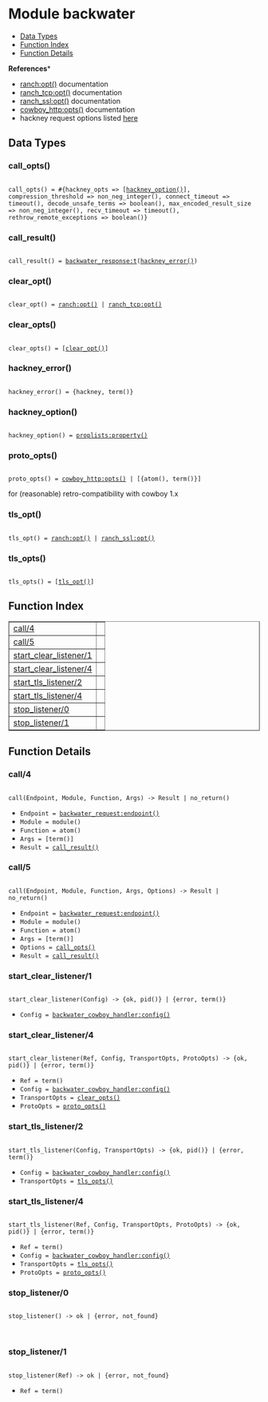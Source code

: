 

# Module backwater #
* [Data Types](#types)
* [Function Index](#index)
* [Function Details](#functions)

__References__*

* [ranch:opt()](https://ninenines.eu/docs/en/ranch/1.4/manual/ranch/#_opt) documentation
* [ranch_tcp:opt()](https://ninenines.eu/docs/en/ranch/1.4/manual/ranch_tcp/#_opt) documentation
* [ranch_ssl:opt()](https://ninenines.eu/docs/en/ranch/1.4/manual/ranch_ssl/#_opt_ranch_tcp_opt_ssl_opt) documentation
* [cowboy_http:opts()](https://ninenines.eu/docs/en/cowboy/2.0/manual/cowboy_http/#_options) documentation
* hackney request options listed [here](https://github.com/benoitc/hackney/blob/master/doc/hackney.md)

<a name="types"></a>

## Data Types ##




### <a name="type-call_opts">call_opts()</a> ###


<pre><code>
call_opts() = #{hackney_opts =&gt; [<a href="#type-hackney_option">hackney_option()</a>], compression_threshold =&gt; non_neg_integer(), connect_timeout =&gt; timeout(), decode_unsafe_terms =&gt; boolean(), max_encoded_result_size =&gt; non_neg_integer(), recv_timeout =&gt; timeout(), rethrow_remote_exceptions =&gt; boolean()}
</code></pre>




### <a name="type-call_result">call_result()</a> ###


<pre><code>
call_result() = <a href="backwater_response.md#type-t">backwater_response:t</a>(<a href="#type-hackney_error">hackney_error()</a>)
</code></pre>




### <a name="type-clear_opt">clear_opt()</a> ###


<pre><code>
clear_opt() = <a href="ranch.md#type-opt">ranch:opt()</a> | <a href="ranch_tcp.md#type-opt">ranch_tcp:opt()</a>
</code></pre>




### <a name="type-clear_opts">clear_opts()</a> ###


<pre><code>
clear_opts() = [<a href="#type-clear_opt">clear_opt()</a>]
</code></pre>




### <a name="type-hackney_error">hackney_error()</a> ###


<pre><code>
hackney_error() = {hackney, term()}
</code></pre>




### <a name="type-hackney_option">hackney_option()</a> ###


<pre><code>
hackney_option() = <a href="proplists.md#type-property">proplists:property()</a>
</code></pre>




### <a name="type-proto_opts">proto_opts()</a> ###


<pre><code>
proto_opts() = <a href="cowboy_http.md#type-opts">cowboy_http:opts()</a> | [{atom(), term()}]
</code></pre>

for (reasonable) retro-compatibility with cowboy 1.x



### <a name="type-tls_opt">tls_opt()</a> ###


<pre><code>
tls_opt() = <a href="ranch.md#type-opt">ranch:opt()</a> | <a href="ranch_ssl.md#type-opt">ranch_ssl:opt()</a>
</code></pre>




### <a name="type-tls_opts">tls_opts()</a> ###


<pre><code>
tls_opts() = [<a href="#type-tls_opt">tls_opt()</a>]
</code></pre>

<a name="index"></a>

## Function Index ##


<table width="100%" border="1" cellspacing="0" cellpadding="2" summary="function index"><tr><td valign="top"><a href="#call-4">call/4</a></td><td></td></tr><tr><td valign="top"><a href="#call-5">call/5</a></td><td></td></tr><tr><td valign="top"><a href="#start_clear_listener-1">start_clear_listener/1</a></td><td></td></tr><tr><td valign="top"><a href="#start_clear_listener-4">start_clear_listener/4</a></td><td></td></tr><tr><td valign="top"><a href="#start_tls_listener-2">start_tls_listener/2</a></td><td></td></tr><tr><td valign="top"><a href="#start_tls_listener-4">start_tls_listener/4</a></td><td></td></tr><tr><td valign="top"><a href="#stop_listener-0">stop_listener/0</a></td><td></td></tr><tr><td valign="top"><a href="#stop_listener-1">stop_listener/1</a></td><td></td></tr></table>


<a name="functions"></a>

## Function Details ##

<a name="call-4"></a>

### call/4 ###

<pre><code>
call(Endpoint, Module, Function, Args) -&gt; Result | no_return()
</code></pre>

<ul class="definitions"><li><code>Endpoint = <a href="backwater_request.md#type-endpoint">backwater_request:endpoint()</a></code></li><li><code>Module = module()</code></li><li><code>Function = atom()</code></li><li><code>Args = [term()]</code></li><li><code>Result = <a href="#type-call_result">call_result()</a></code></li></ul>

<a name="call-5"></a>

### call/5 ###

<pre><code>
call(Endpoint, Module, Function, Args, Options) -&gt; Result | no_return()
</code></pre>

<ul class="definitions"><li><code>Endpoint = <a href="backwater_request.md#type-endpoint">backwater_request:endpoint()</a></code></li><li><code>Module = module()</code></li><li><code>Function = atom()</code></li><li><code>Args = [term()]</code></li><li><code>Options = <a href="#type-call_opts">call_opts()</a></code></li><li><code>Result = <a href="#type-call_result">call_result()</a></code></li></ul>

<a name="start_clear_listener-1"></a>

### start_clear_listener/1 ###

<pre><code>
start_clear_listener(Config) -&gt; {ok, pid()} | {error, term()}
</code></pre>

<ul class="definitions"><li><code>Config = <a href="backwater_cowboy_handler.md#type-config">backwater_cowboy_handler:config()</a></code></li></ul>

<a name="start_clear_listener-4"></a>

### start_clear_listener/4 ###

<pre><code>
start_clear_listener(Ref, Config, TransportOpts, ProtoOpts) -&gt; {ok, pid()} | {error, term()}
</code></pre>

<ul class="definitions"><li><code>Ref = term()</code></li><li><code>Config = <a href="backwater_cowboy_handler.md#type-config">backwater_cowboy_handler:config()</a></code></li><li><code>TransportOpts = <a href="#type-clear_opts">clear_opts()</a></code></li><li><code>ProtoOpts = <a href="#type-proto_opts">proto_opts()</a></code></li></ul>

<a name="start_tls_listener-2"></a>

### start_tls_listener/2 ###

<pre><code>
start_tls_listener(Config, TransportOpts) -&gt; {ok, pid()} | {error, term()}
</code></pre>

<ul class="definitions"><li><code>Config = <a href="backwater_cowboy_handler.md#type-config">backwater_cowboy_handler:config()</a></code></li><li><code>TransportOpts = <a href="#type-tls_opts">tls_opts()</a></code></li></ul>

<a name="start_tls_listener-4"></a>

### start_tls_listener/4 ###

<pre><code>
start_tls_listener(Ref, Config, TransportOpts, ProtoOpts) -&gt; {ok, pid()} | {error, term()}
</code></pre>

<ul class="definitions"><li><code>Ref = term()</code></li><li><code>Config = <a href="backwater_cowboy_handler.md#type-config">backwater_cowboy_handler:config()</a></code></li><li><code>TransportOpts = <a href="#type-tls_opts">tls_opts()</a></code></li><li><code>ProtoOpts = <a href="#type-proto_opts">proto_opts()</a></code></li></ul>

<a name="stop_listener-0"></a>

### stop_listener/0 ###

<pre><code>
stop_listener() -&gt; ok | {error, not_found}
</code></pre>
<br />

<a name="stop_listener-1"></a>

### stop_listener/1 ###

<pre><code>
stop_listener(Ref) -&gt; ok | {error, not_found}
</code></pre>

<ul class="definitions"><li><code>Ref = term()</code></li></ul>


